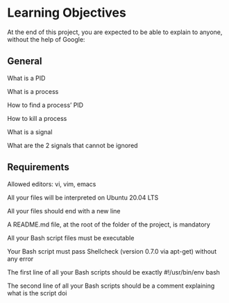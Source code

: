 # Learning Objectives
At the end of this project, you are expected to be able to explain to anyone, without the help of Google:

## General
What is a PID

What is a process

How to find a process’ PID

How to kill a process

What is a signal

What are the 2 signals that cannot be ignored

## Requirements

Allowed editors: vi, vim, emacs

All your files will be interpreted on Ubuntu 20.04 LTS

All your files should end with a new line

A README.md file, at the root of the folder of the project, is mandatory

All your Bash script files must be executable

Your Bash script must pass Shellcheck (version 0.7.0 via apt-get) without any error

The first line of all your Bash scripts should be exactly #!/usr/bin/env bash

The second line of all your Bash scripts should be a comment explaining what is the script doi

